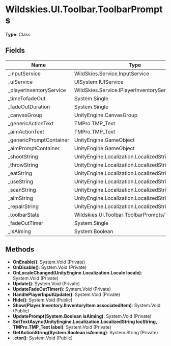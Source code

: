 ﻿# Wildskies.UI.Toolbar.ToolbarPrompts

**Type**: Class

## Fields

| Name | Type | Access |
|------|------|--------|
| _inputService | WildSkies.Service.InputService | Private |
| _uiService | UISystem.IUIService | Private |
| _playerInventoryService | WildSkies.Service.IPlayerInventoryService | Private |
| _timeTofadeOut | System.Single | Private |
| _fadeOutDuration | System.Single | Private |
| _canvasGroup | UnityEngine.CanvasGroup | Private |
| _genericActionText | TMPro.TMP_Text | Private |
| _aimActionText | TMPro.TMP_Text | Private |
| _genericPromptContainer | UnityEngine.GameObject | Private |
| _aimPromptContainer | UnityEngine.GameObject | Private |
| _shootString | UnityEngine.Localization.LocalizedString | Private |
| _throwString | UnityEngine.Localization.LocalizedString | Private |
| _eatString | UnityEngine.Localization.LocalizedString | Private |
| _useString | UnityEngine.Localization.LocalizedString | Private |
| _scanString | UnityEngine.Localization.LocalizedString | Private |
| _aimString | UnityEngine.Localization.LocalizedString | Private |
| _repairString | UnityEngine.Localization.LocalizedString | Private |
| _toolbarState | Wildskies.UI.Toolbar.ToolbarPrompts/ToolbarState | Private |
| _fadeOutTimer | System.Single | Private |
| _isAiming | System.Boolean | Private |

## Methods

- **OnEnable()**: System.Void (Private)
- **OnDisable()**: System.Void (Private)
- **OnLocaleChanged(UnityEngine.Localization.Locale locale)**: System.Void (Private)
- **Update()**: System.Void (Private)
- **UpdateFadeOutTimer()**: System.Void (Private)
- **HandlePlayerInputUpdate()**: System.Void (Private)
- **Hide()**: System.Void (Public)
- **Show(Player.Inventory.IInventoryItem associatedItem)**: System.Void (Public)
- **UpdatePrompt(System.Boolean isAiming)**: System.Void (Private)
- **SetTextAsync(UnityEngine.Localization.LocalizedString locString, TMPro.TMP_Text label)**: System.Void (Private)
- **GetActionString(System.Boolean isAiming)**: System.String (Private)
- **.ctor()**: System.Void (Public)

